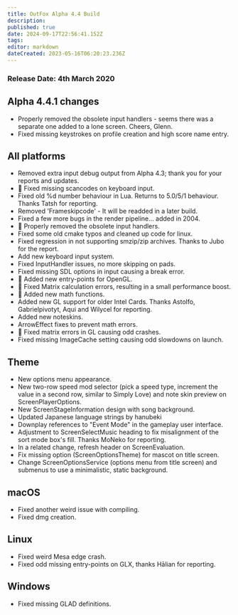 ```yaml
---
title: OutFox Alpha 4.4 Build
description: 
published: true
date: 2024-09-17T22:56:41.152Z
tags: 
editor: markdown
dateCreated: 2023-05-16T06:20:23.236Z
---
```


### Release Date: 4th March 2020

Alpha 4.4.1 changes
-------------------

*   Properly removed the obsolete input handlers - seems there was a separate one added to a lone screen. Cheers, Glenn.
*   Fixed missing keystrokes on profile creation and high score name entry.

All platforms
-------------

*   Removed extra input debug output from Alpha 4.3; thank you for your reports and updates.
*   🐲 Fixed missing scancodes on keyboard input.
*   Fixed old %d number behaviour in Lua. Returns to 5.0/5/1 behaviour. Thanks Tatsh for reporting.
*   Removed 'Frameskipcode' - It will be readded in a later build.
*   Fixed a few more bugs in the render pipeline... added in 2004.
*   🐲 Properly removed the obsolete input handlers.
*   Fixed some old cmake typos and cleaned up code for linux.
*   Fixed regression in not supporting smzip/zip archives. Thanks to Jubo for the report.
*   Add new keyboard input system.
*   Fixed InputHandler issues, no more skipping on pads.
*   Fixed missing SDL options in input causing a break error.
*   🐲 Added new entry-points for OpenGL.
*   🐲 Fixed Matrix calculation errors, resulting in a small performance boost.
*   🐲 Added new math functions.
*   Added new GL support for older Intel Cards. Thanks Astolfo, Gabrielpivotyt, Aqui and Wilycel for reporting.
*   Added new noteskins.
*   ArrowEffect fixes to prevent math errors.
*   🐲 Fixed matrix errors in GL causing odd crashes.
*   Fixed missing ImageCache setting causing odd slowdowns on launch.

Theme
-----

*   New options menu appearance.
*   New two-row speed mod selector (pick a speed type, increment the value in a second row, similar to Simply Love) and note skin preview on ScreenPlayerOptions.
*   New ScreenStageInformation design with song background.
*   Updated Japanese language strings by hanubeki
*   Downplay references to "Event Mode" in the gameplay user interface.
*   Adjustment to ScreenSelectMusic heading to fix misalignment of the sort mode box's fill. Thanks MoNeko for reporting.
*   In a related change, refresh header on ScreenEvaluation.
*   Fix missing option (ScreenOptionsTheme) for mascot on title screen.
*   Change ScreenOptionsService (options menu from title screen) and submenus to use a minimalistic, static background.

macOS
-----

*   Fixed another weird issue with compiling.
*   Fixed dmg creation.

Linux
-----

*   Fixed weird Mesa edge crash.
*   Fixed odd missing entry-points on GLX, thanks Hālian for reporting.

Windows
-------

*   Fixed missing GLAD definitions.